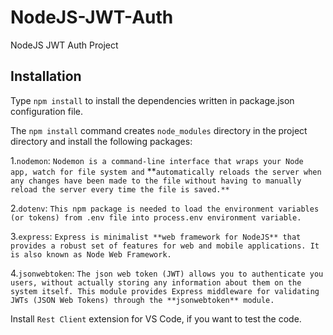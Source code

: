 # NodeJS-JWT-Auth
NodeJS JWT Auth Project

## Installation ##

Type `npm install` to install the dependencies written in package.json configuration file.

The `npm install` command creates `node_modules` directory in the project directory and install the following packages:

1.`nodemon`: `Nodemon is a command-line interface that wraps your Node app, watch for file system and` **`automatically reloads the server when any changes have been made to the file without having to manually reload the server every time the file is saved.**`

2.`dotenv`: `This npm package is needed to load the environment variables (or tokens) from .env file into process.env environment variable.`

3.`express`: `Express is minimalist **web framework for NodeJS** that provides a robust set of features for web and mobile applications. It is also known as Node Web Framework.`

4.`jsonwebtoken`: `The json web token (JWT) allows you to authenticate you users, without actually storing any information about them on the system itself. This module provides Express middleware for validating JWTs (JSON Web Tokens) through the **jsonwebtoken** module. `

Install `Rest Client` extension for VS Code, if you want to test the code.

